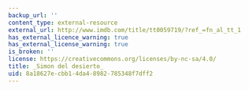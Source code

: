 ```yaml
---
backup_url: ''
content_type: external-resource
external_url: http://www.imdb.com/title/tt0059719/?ref_=fn_al_tt_1
has_external_licence_warning: true
has_external_license_warning: true
is_broken: ''
license: https://creativecommons.org/licenses/by-nc-sa/4.0/
title: _Simon del desierto_
uid: 8a18627e-cbb1-4da4-8982-785348f7dff2
---
```

